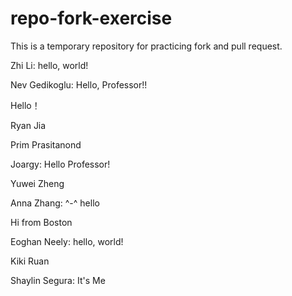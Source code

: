 # repo-fork-exercise

This is a temporary repository for practicing fork and pull request.

Zhi Li: hello, world!

Nev Gedikoglu: Hello, Professor!!

Hello！

Ryan Jia

Prim Prasitanond

Joargy: Hello Professor!

Yuwei Zheng

Anna Zhang: ^-^ hello

Hi from Boston

Eoghan Neely: hello, world!

Kiki Ruan

Shaylin Segura: It's Me

